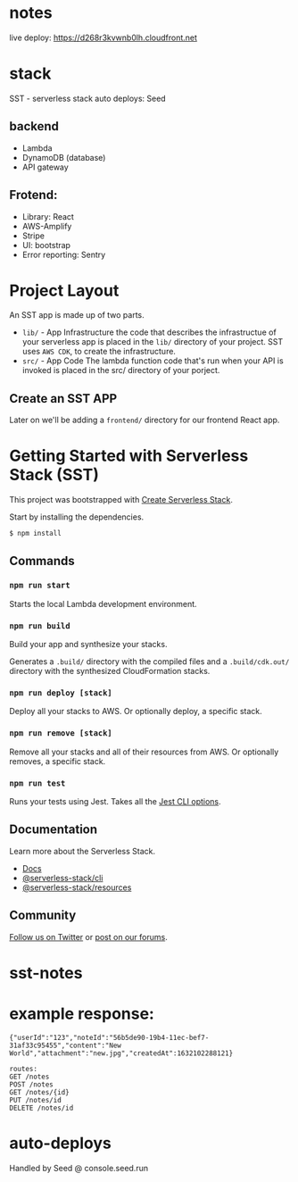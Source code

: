 # notes

live deploy: https://d268r3kvwnb0lh.cloudfront.net

# stack

SST - serverless stack
auto deploys: Seed

## backend

- Lambda
- DynamoDB (database)
- API gateway

## Frotend:

- Library: React
- AWS-Amplify
- Stripe
- UI: bootstrap
- Error reporting: Sentry

# Project Layout

An SST app is made up of two parts.

- `lib/` - App Infrastructure
  the code that describes the infrastructue of your serverless app is placed in the `lib/` directory of your project. SST uses `AWS CDK`, to create the infrastructure.
- `src/` - App Code
  The lambda function code that's run when your API is invoked is placed in the src/ directory of your porject.

## Create an SST APP

Later on we'll be adding a `frontend/` directory for our frontend React app.

# Getting Started with Serverless Stack (SST)

This project was bootstrapped with [Create Serverless Stack](https://docs.serverless-stack.com/packages/create-serverless-stack).

Start by installing the dependencies.

```bash
$ npm install
```

## Commands

### `npm run start`

Starts the local Lambda development environment.

### `npm run build`

Build your app and synthesize your stacks.

Generates a `.build/` directory with the compiled files and a `.build/cdk.out/` directory with the synthesized CloudFormation stacks.

### `npm run deploy [stack]`

Deploy all your stacks to AWS. Or optionally deploy, a specific stack.

### `npm run remove [stack]`

Remove all your stacks and all of their resources from AWS. Or optionally removes, a specific stack.

### `npm run test`

Runs your tests using Jest. Takes all the [Jest CLI options](https://jestjs.io/docs/en/cli).

## Documentation

Learn more about the Serverless Stack.

- [Docs](https://docs.serverless-stack.com)
- [@serverless-stack/cli](https://docs.serverless-stack.com/packages/cli)
- [@serverless-stack/resources](https://docs.serverless-stack.com/packages/resources)

## Community

[Follow us on Twitter](https://twitter.com/ServerlessStack) or [post on our forums](https://discourse.serverless-stack.com).

# sst-notes

# example response:

```
{"userId":"123","noteId":"56b5de90-19b4-11ec-bef7-31af33c95455","content":"New World","attachment":"new.jpg","createdAt":1632102288121}

routes:
GET /notes
POST /notes
GET /notes/{id}
PUT /notes/id
DELETE /notes/id
```

# auto-deploys

Handled by Seed @ console.seed.run
